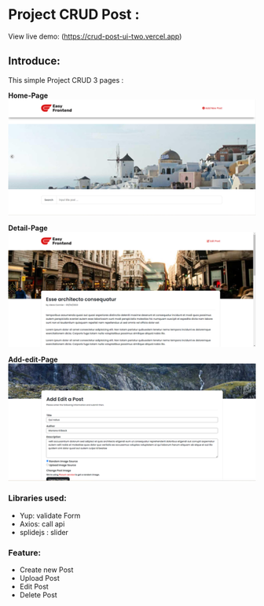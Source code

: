 # Project CRUD Post :

View live demo: (https://crud-post-ui-two.vercel.app)

## Introduce:

This simple Project CRUD 3 pages :

**Home-Page**
![Home-Page](/images/Markdown/Home-Page.png)

**Detail-Page**
![Detail-Page](/images/Markdown/Detail-Page.png)

**Add-edit-Page**
![Add-edit-Page](/images/Markdown/Add-edit-Page.png)

### Libraries used:

- Yup: validate Form
- Axios: call api
- splidejs : slider

### Feature:

- Create new Post
- Upload Post
- Edit Post
- Delete Post
